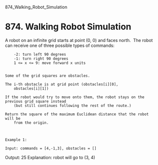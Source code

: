 874_Walking_Robot_Simulation
# 874. Walking Robot Simulation

A robot on an infinite grid starts at point (0, 0) and faces north.  The robot can
        receive one of three possible types of commands:

    
        -2: turn left 90 degrees
        -1: turn right 90 degrees
        1 <= x <= 9: move forward x units
    

    Some of the grid squares are obstacles. 

    The i-th obstacle is at grid point (obstacles[i][0],
        obstacles[i][1])

    If the robot would try to move onto them, the robot stays on the previous grid square instead
        (but still continues following the rest of the route.)

    Return the square of the maximum Euclidean distance that the robot will be
        from the origin.

     

    Example 1:

    Input: commands = [4,-1,3], obstacles = []
Output: 25
Explanation: robot will go to (3, 4)